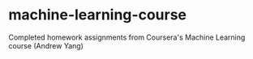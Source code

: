# machine-learning-course
Completed homework assignments from Coursera's Machine Learning course (Andrew Yang)
